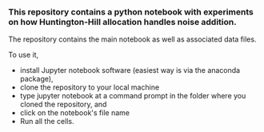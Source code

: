 ### This repository contains a python notebook with experiments on how Huntington-Hill allocation handles noise addition.

The repository contains the main notebook as well as associated data files.

To use it,

* install Jupyter notebook software (easiest way is via the anaconda package),
* clone the repository to your local machine
* type jupyter notebook at a command prompt in the folder where you cloned the repository, and
* click on the notebook's file name
* Run all the cells.

